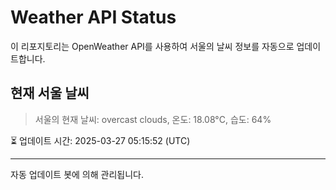 
# Weather API Status

이 리포지토리는 OpenWeather API를 사용하여 서울의 날씨 정보를 자동으로 업데이트합니다.

## 현재 서울 날씨
> 서울의 현재 날씨: overcast clouds, 온도: 18.08°C, 습도: 64%

⏳ 업데이트 시간: 2025-03-27 05:15:52 (UTC)

---
자동 업데이트 봇에 의해 관리됩니다.
